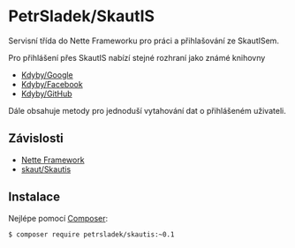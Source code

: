 PetrSladek/SkautIS
======

Servisní třída do Nette Frameworku pro práci a přihlašování ze SkautISem.

Pro přihlášení přes SkautIS nabízí stejné rozhraní jako známé knihovny
- [Kdyby/Google](https://github.com/Kdyby/Google)
- [Kdyby/Facebook](https://github.com/Kdyby/Facebook/)
- [Kdyby/GitHub](https://github.com/Kdyby/GitHub/)

Dále obsahuje metody pro jednoduší vytahování dat o přihlášeném uživateli.

Závislosti
------------
- [Nette Framework](https://github.com/nette/nette)
- [skaut/Skautis](https://github.com/skaut/Skautis)


Instalace
------------

Nejlépe pomocí [Composer](http://getcomposer.org/):

```sh
$ composer require petrsladek/skautis:~0.1
```


